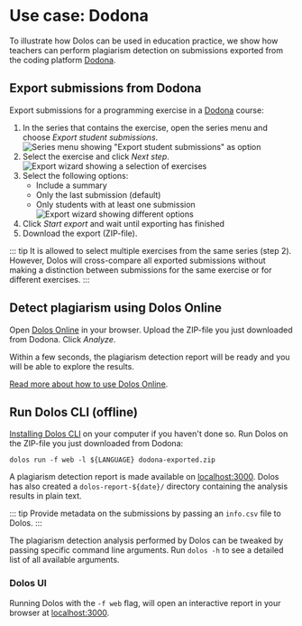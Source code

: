 # Use case: Dodona

To illustrate how Dolos can be used in education practice, we show how teachers can perform plagiarism detection on submissions exported from the coding platform [Dodona](https://dodona.ugent.be).

## Export submissions from Dodona

Export submissions for a programming exercise in a [Dodona](https://dodona.ugent.be) course:

1. In the series that contains the exercise, open the series menu and choose _Export student submissions_. ![Series menu showing "Export student submissions" as option](/images/dodona-export-0.png)
2. Select the exercise and click _Next step_. ![Export wizard showing a selection of exercises](/images/dodona-export-1.png)
3. Select the following options:
    - Include a summary
    - Only the last submission (default)
    - Only students with at least one submission
  ![Export wizard showing different options](/images/dodona-export-2.png)
4. Click _Start export_ and wait until exporting has finished
5. Download the export (ZIP-file).

::: tip
It is allowed to select multiple exercises from the same series (step 2). However, Dolos will cross-compare all exported submissions without making a distinction between submissions for the same exercise or for different exercises.
:::

## Detect plagiarism using Dolos Online

Open [Dolos Online](https://dolos.ugent.be/server) in your browser. Upload the ZIP-file you just downloaded from Dodona. Click _Analyze_.

Within a few seconds, the plagiarism detection report will be ready and you will be able to explore the results.

[Read more about how to use Dolos Online](/guide/server).

## Run Dolos CLI (offline)

[Installing Dolos CLI](/guide/installation) on your computer if you haven't done so. Run Dolos on the ZIP-file you just downloaded from Dodona: 

```shell
dolos run -f web -l ${LANGUAGE} dodona-exported.zip
```

A plagiarism detection report is made available on [localhost:3000](http://localhost:3000). Dolos has also created a `dolos-report-${date}/` directory containing the analysis results in plain text.

::: tip
Provide metadata on the submissions by passing an `info.csv` file to Dolos.
:::

The plagiarism detection analysis performed by Dolos can be tweaked by passing specific command line arguments. Run `dolos -h` to see a detailed list of all available arguments.

### Dolos UI

Running Dolos with the `-f web` flag, will open an interactive report in your browser at [localhost:3000](http://localhost:3000).
